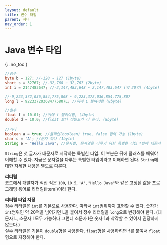 ```yaml
---
layout: default
title: 변수 타입
parent: 자바
nav_order: 1
---
```


# Java 변수 타입
{: .no_toc }
```java
//정수
byte b = 127; //-128 ~ 127 (1byte)
short s = 32767; //-32,768 ~ 32,767 (2byte)
int i = 2147483647; //-2,147,483,648 ~ 2,147,483,647 (약 20억) (4byte)

//-9,223,372,036,854,775,808 ~ 9,223,372,036,854,775,807
long l = 922337203684775807L; //뒤에 L 붙여야함 (8byte)

//실수
float f = 10.0f; //뒤에 f 붙여야함, (4byte)
double d = 10.0; //float 보다 정밀도가 더 높다, (8byte)
        
//기타
boolean a = true; //불리언(boolean) true, false 입력 가능 (1byte)
char c = 'A'; //문자 하나 (1byte)
String e = "Hello Java"; //문자열, 문자열을 다루기 위한 특별한 타입 *앞에 대문자 주의, 메모리 사용량은 문자 길이에 따라 동적으로 달라진다.
```  
`String`은 첫 글자가 대문자로 시작하는 특별한 타입. 이 부분은 뒤에 클래스를 배워야 이해할 수 있다. 지금은 문자열을 다루는 특별한 타입이라고 이해하면 된다. `String`에 대한 자세한 내용은 별도로 다룬다.  

**리터럴**  
코드에서 개발자가 직접 적은 `100`, `10.5`, `'A'`, `"Hello Java"`와 같은 고정된 값을 프로그래밍 용어로 리터럴(literal)이라 한다.  

**리터럴 타입 지정**  
정수 리터럴은 `int`를 기본으로 사용한다. 따라서 `int`범위까지 표현할 수 있다. 숫자가 `int`범위인 약 20억을 넘어가면 L을 붙여서 정수 리터럴을 `long`으로 변경해야 한다. (대문자 L, 소문자 l 모두 가능하다 그런데 소문자 l은 숫자 1과 착각할 수 있어서 권장하지 않는다.)  
실수 리터럴은 기본이 `double`형을 사용한다. `float`형을 사용하려면 `f`를 붙여서 `float`형으로 지정해야 한다.